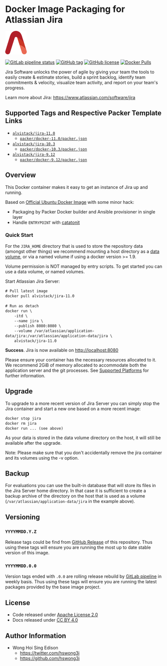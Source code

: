 # Docker Image Packaging for Atlassian Jira

<a href="https://alvistack.com" title="AlviStack" target="_blank"><img src="/alvistack.svg" height="75" alt="AlviStack"></a>

[![GitLab pipeline
status](https://img.shields.io/gitlab/pipeline/alvistack/docker-jira/master)](https://gitlab.com/alvistack/docker-jira/-/pipelines)
[![GitHub
tag](https://img.shields.io/github/tag/alvistack/docker-jira.svg)](https://github.com/alvistack/docker-jira/tags)
[![GitHub
license](https://img.shields.io/github/license/alvistack/docker-jira.svg)](https://github.com/alvistack/docker-jira/blob/master/LICENSE)
[![Docker
Pulls](https://img.shields.io/docker/pulls/alvistack/jira-11.0.svg)](https://hub.docker.com/r/alvistack/jira-11.0)

Jira Software unlocks the power of agile by giving your team the tools
to easily create & estimate stories, build a sprint backlog, identify
team commitments & velocity, visualize team activity, and report on your
team's progress.

Learn more about Jira: <https://www.atlassian.com/software/jira>

## Supported Tags and Respective Packer Template Links

- [`alvistack/jira-11.0`](https://hub.docker.com/r/alvistack/jira-11.0)
  - [`packer/docker-11.0/packer.json`](https://github.com/alvistack/docker-jira/blob/master/packer/docker-11.0/packer.json)
- [`alvistack/jira-10.3`](https://hub.docker.com/r/alvistack/jira-10.3)
  - [`packer/docker-10.3/packer.json`](https://github.com/alvistack/docker-jira/blob/master/packer/docker-10.3/packer.json)
- [`alvistack/jira-9.12`](https://hub.docker.com/r/alvistack/jira-9.12)
  - [`packer/docker-9.12/packer.json`](https://github.com/alvistack/docker-jira/blob/master/packer/docker-9.12/packer.json)

## Overview

This Docker container makes it easy to get an instance of Jira up and
running.

Based on [Official Ubuntu Docker
Image](https://hub.docker.com/_/ubuntu/) with some minor hack:

- Packaging by Packer Docker builder and Ansible provisioner in single
  layer
- Handle `ENTRYPOINT` with
  [catatonit](https://github.com/openSUSE/catatonit)

### Quick Start

For the `JIRA_HOME` directory that is used to store the repository data
(amongst other things) we recommend mounting a host directory as a [data
volume](https://docs.docker.com/engine/tutorials/dockervolumes/#/data-volumes),
or via a named volume if using a docker version \>= 1.9.

Volume permission is NOT managed by entry scripts. To get started you
can use a data volume, or named volumes.

Start Atlassian Jira Server:

    # Pull latest image
    docker pull alvistack/jira-11.0

    # Run as detach
    docker run \
        -itd \
        --name jira \
        --publish 8080:8080 \
        --volume /var/atlassian/application-data/jira:/var/atlassian/application-data/jira \
        alvistack/jira-11.0

**Success**. Jira is now available on <http://localhost:8080>

Please ensure your container has the necessary resources allocated to
it. We recommend 2GiB of memory allocated to accommodate both the
application server and the git processes. See [Supported
Platforms](https://confluence.atlassian.com/display/JIRA/Supported+Platforms)
for further information.

## Upgrade

To upgrade to a more recent version of Jira Server you can simply stop
the Jira container and start a new one based on a more recent image:

    docker stop jira
    docker rm jira
    docker run ... (see above)

As your data is stored in the data volume directory on the host, it will
still be available after the upgrade.

Note: Please make sure that you don't accidentally remove the jira
container and its volumes using the -v option.

## Backup

For evaluations you can use the built-in database that will store its
files in the Jira Server home directory. In that case it is sufficient
to create a backup archive of the directory on the host that is used as
a volume (`/var/atlassian/application-data/jira` in the example above).

## Versioning

### `YYYYMMDD.Y.Z`

Release tags could be find from [GitHub
Release](https://github.com/alvistack/docker-jira/tags) of this
repository. Thus using these tags will ensure you are running the most
up to date stable version of this image.

### `YYYYMMDD.0.0`

Version tags ended with `.0.0` are rolling release rebuild by [GitLab
pipeline](https://gitlab.com/alvistack/docker-jira/-/pipelines) in
weekly basis. Thus using these tags will ensure you are running the
latest packages provided by the base image project.

## License

- Code released under [Apache License 2.0](LICENSE)
- Docs released under [CC BY
  4.0](http://creativecommons.org/licenses/by/4.0/)

## Author Information

- Wong Hoi Sing Edison
  - <https://twitter.com/hswong3i>
  - <https://github.com/hswong3i>
